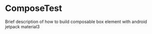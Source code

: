 # ComposeTest
Brief description of how to build composable box element with android jetpack material3
